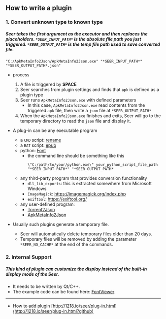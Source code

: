 ## How to write a plugin

### 1. Convert unknown type to known type

##### Seer takes the first argument as the executor and then replaces the placeholders. `*SEER_INPUT_PATH*` is the absolute file path you just triggered. `*SEER_OUTPUT_PATH*` is the temp file path used to save converted file.

```batch
"C:/ApkMetaInfo2Json/ApkMetaInfo2Json.exe" "*SEER_INPUT_PATH*" "*SEER_OUTPUT_PATH*.json"
```

- process

  1. A file is triggered by **SPACE**
  2. Seer searches from plugin settings and finds that `apk` is defined as a plugin type
  3. Seer runs `ApkMetaInfo2Json.exe` with defined parameters
     - In this case, `ApkMetaInfo2Json.exe` read contents from the triggered `apk` file, then write a `json` file at `*SEER_OUTPUT_PATH*`
  4. When the `ApkMetaInfo2Json.exe` finishes and exits, Seer will go to the temporary directory to read the `json` file and display it.

- A plug-in can be any executable program

  - a `CMD` script: [rename](https://github.com/ccseer/Seer-plugins/tree/master/rename)
  - a `BAT` script: [epub](https://github.com/ccseer/Seer-plugins/tree/master/epub)
  - python: [Font](https://github.com/ccseer/Seer-plugins/tree/master/font)
    - the command line should be something like this
      ```batch
      \"C:/path/to/your/python.exe\" your_python_script_file_path "*SEER_INPUT_PATH*" "*SEER_OUTPUT_PATH*
      ```
  - any third-party program that provides conversion functionality
    - `dll_lib_exports`: this is extracted somewhere from Microsoft Windows
    - `ImageMagick`: https://imagemagick.org/index.php
    - `exiftool`: https://exiftool.org/
  - any user-defined program:
    - [Torrent2Json](https://github.com/ccseer/Seer-plugins/tree/master/Qt_Torrent2Json)
    - [ApkMetaInfo2Json](https://github.com/ccseer/Seer-plugins/tree/master/Qt_ApkMetaInfo2Json)

- Usually such plugins generate a temporary file.
  - Seer will automatically delete temporary files older than 20 days.
  - Temporary files will be removed by adding the parameter `*SEER_NO_CACHE*` at the end of the commands.

### 2. Internal Support

##### This kind of plugin can customize the display instead of the built-in display mode of the Seer.

- It needs to be written by Qt/C++.
- The example code can be found here: [FontViewer](https://github.com/ccseer/FontViewer)

---

- How to add plugin
  [http://1218.io/seer/plug-in.html](http://1218.io/seer/plug-in.html?github)
